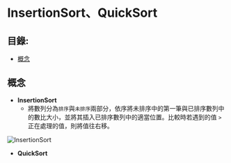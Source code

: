 InsertionSort、QuickSort
=============

目錄:
--------
* [概念](#概念)


概念
-----
* **InsertionSort**
    *  將數列分為`排序`與`未排序`兩部分，依序將未排序中的第一筆與已排序數列中的數比大小，並將其插入已排序數列中的適當位置。比較時若遇到的值 `>` 正在處理的值，則將值往右移。
    
![InsertionSort](https://media.geeksforgeeks.org/wp-content/uploads/insertionsort.png)


* **QuickSort**
